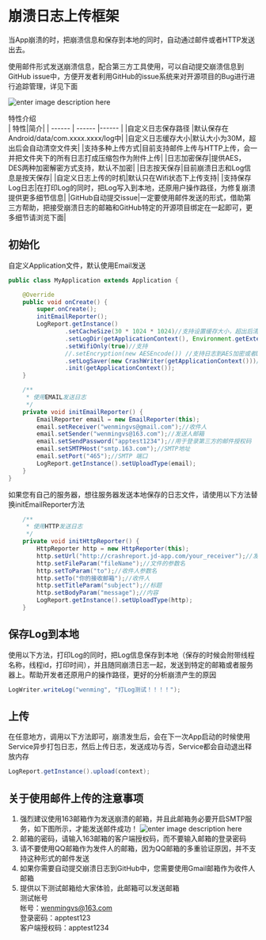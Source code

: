 # 崩溃日志上传框架
当App崩溃的时，把崩溃信息和保存到本地的同时，自动通过邮件或者HTTP发送出去。

使用邮件形式发送崩溃信息，配合第三方工具使用，可以自动提交崩溃信息到GitHub issue中，方便开发者利用GitHub的issue系统来对开源项目的Bug进行进行追踪管理，详见下面

![enter image description here](http://ww1.sinaimg.cn/mw690/691cc151gw1f5zb0qor9nj208p092gm1.jpg)

特性介绍  
| 特性|简介|
| ------ | ------ |------ |
|自定义日志保存路径 |默认保存在Android/data/com.xxxx.xxxx/log中|
|自定义日志缓存大小|默认大小为30M，超出后会自动清空文件夹|
|支持多种上传方式|目前支持邮件上传与HTTP上传，会一并把文件夹下的所有日志打成压缩包作为附件上传|
|日志加密保存|提供AES，DES两种加密解密方式支持，默认不加密|
|日志按天保存|目前崩溃日志和Log信息是按天保存|
|自定义日志上传的时机|默认只在Wifi状态下上传支持|
|支持保存Log日志|在打印Log的同时，把Log写入到本地，还原用户操作路径，为修复崩溃提供更多细节信息|
|GitHub自动提交issue|一定要使用邮件发送的形式，借助第三方帮助，把接受崩溃日志的邮箱和GitHub特定的开源项目绑定在一起即可，更多细节请浏览下面|


## 初始化
自定义Application文件，默认使用Email发送
``` java
public class MyApplication extends Application {

    @Override
    public void onCreate() {
        super.onCreate();
        initEmailReporter();
        LogReport.getInstance()
                .setCacheSize(30 * 1024 * 1024)//支持设置缓存大小，超出后清空
                .setLogDir(getApplicationContext(), Environment.getExternalStorageDirectory().getPath() + "/LogReport/")//支持自定义日志保存路径
                .setWifiOnly(true)//支持
                //.setEncryption(new AESEncode()) //支持日志到AES加密或者DES加密，默认不开启
                .setLogSaver(new CrashWriter(getApplicationContext()))//支持自定义保存崩溃信息的样式
                .init(getApplicationContext());
    }

    /**
     * 使用EMAIL发送日志
     */
    private void initEmailReporter() {
        EmailReporter email = new EmailReporter(this);
        email.setReceiver("wenmingvs@gmail.com");//收件人
        email.setSender("wenmingvs@163.com");//发送人邮箱
        email.setSendPassword("apptest1234");//用于登录第三方的邮件授权码
        email.setSMTPHost("smtp.163.com");//SMTP地址
        email.setPort("465");//SMTP 端口
        LogReport.getInstance().setUploadType(email);
    }    
}
```

如果您有自己的服务器，想往服务器发送本地保存的日志文件，请使用以下方法替换initEmailReporter方法

``` java
    /**
     * 使用HTTP发送日志
     */
    private void initHttpReporter() {
        HttpReporter http = new HttpReporter(this);
        http.setUrl("http://crashreport.jd-app.com/your_receiver");//发送请求的地址
        http.setFileParam("fileName");//文件的参数名
        http.setToParam("to");//收件人参数名
        http.setTo("你的接收邮箱");//收件人
        http.setTitleParam("subject");//标题
        http.setBodyParam("message");//内容
        LogReport.getInstance().setUploadType(http);
    }
```
## 保存Log到本地
使用以下方法，打印Log的同时，把Log信息保存到本地（保存的时候会附带线程名称，线程id，打印时间），并且随同崩溃日志一起，发送到特定的邮箱或者服务器上。帮助开发者还原用户的操作路径，更好的分析崩溃产生的原因
``` java
LogWriter.writeLog("wenming", "打Log测试！！！！");
```

## 上传
在任意地方，调用以下方法即可，崩溃发生后，会在下一次App启动的时候使用Service异步打包日志，然后上传日志，发送成功与否，Service都会自动退出释放内存
``` java
LogReport.getInstance().upload(context);
```

## 关于使用邮件上传的注意事项
1. 强烈建议使用163邮箱作为发送崩溃的邮箱，并且此邮箱务必要开启SMTP服务，如下图所示，才能发送邮件成功！
![enter image description here](http://ww1.sinaimg.cn/mw690/691cc151gw1f5zafbkamrj20fl05kaa8.jpg)
2. 邮箱的密码，请输入163邮箱的客户端授权码，而不要输入邮箱的登录密码
2. 请不要使用QQ邮箱作为发件人的邮箱，因为QQ邮箱的多重验证原因，并不支持这种形式的邮件发送
3.  如果你需要自动提交崩溃日志到GitHub中，您需要使用Gmail邮箱作为收件人邮箱
4. 提供以下测试邮箱给大家体验，此邮箱可以发送邮箱   
测试帐号   
帐号：wenmingvs@163.com   
登录密码：apptest123   
客户端授权码：apptest1234     





